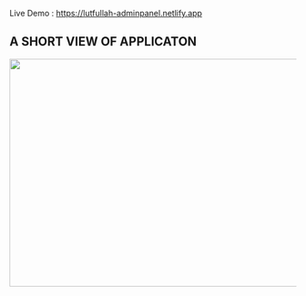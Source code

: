 Live Demo : https://lutfullah-adminpanel.netlify.app

## A SHORT VIEW OF APPLICATON

<img src="https://media.giphy.com/media/IAP4CbTRbJttU8Vn1A/giphy.gif" width="800" height="400m" />
